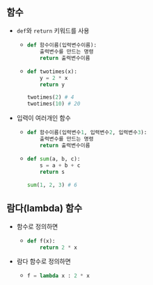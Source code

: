 ## 함수
  - `def`와 `return` 키워드를 사용
    - ```py
      def 함수이름(입력변수이름):
          출력변수를 만드는 명령
          return 출력변수이름
      ```
    - ```py
      def twotimes(x):
          y = 2 * x
          return y
    
      twotimes(2) # 4
      twotimes(10) # 20
      ```
      
  - 입력이 여러개인 함수
      - ```py
        def 함수이름(입력변수1, 입력변수2, 입력변수3):
            출력변수를 만드는 명령
            return 출력변수이름
        ```
      - ```py
        def sum(a, b, c):
            s = a + b + c
            return s
            
        sum(1, 2, 3) # 6
        
        ```
        
## 람다(lambda) 함수
  - 함수로 정의하면
    - ```py
      def f(x):
          return 2 * x
      ```
  - 람다 함수로 정의하면
    - ```py
      f = lambda x : 2 * x
      
      ```
